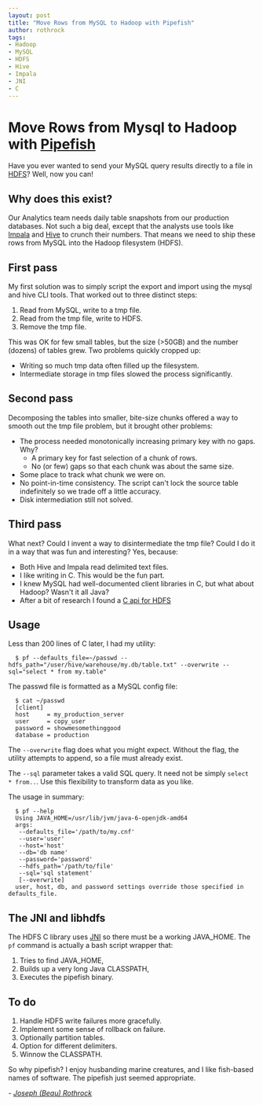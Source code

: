 ```yaml
---
layout: post
title: "Move Rows from MySQL to Hadoop with Pipefish"
author: rothrock
tags:
- Hadoop
- MySQL
- HDFS
- Hive
- Impala
- JNI
- C
---
```


Move Rows from Mysql to Hadoop with [Pipefish](https://github.com/lookout/pipefish)
==============================================

Have you ever wanted to send your MySQL query results directly to a file in [HDFS](http://hadoop.apache.org/docs/stable1/hdfs_design.html)? Well, now you can!

Why does this exist?
--------------------
Our Analytics team needs daily table snapshots from our production databases.
Not such a big deal, except that the analysts use tools like [Impala](http://www.cloudera.com/content/cloudera/en/products-and-services/cdh/impala.html) and [Hive](http://hive.apache.org) to crunch their numbers.
That means we need to ship these rows from MySQL into the Hadoop filesystem (HDFS).

First pass
----------
My first solution was to simply script the export and import using the mysql and hive CLI tools.
That worked out to three distinct steps:

1. Read from MySQL, write to a tmp file.
2. Read from the tmp file, write to HDFS.
3. Remove the tmp file.

This was OK for few small tables, but the size (>50GB) and the number (dozens) of tables grew.
Two problems quickly cropped up:

- Writing so much tmp data often filled up the filesystem.
- Intermediate storage in tmp files slowed the process significantly.

Second pass
-----------
Decomposing the tables into smaller, bite-size chunks offered a way to smooth out the tmp file problem, but it brought other problems:

- The process needed monotonically increasing primary key with no gaps. Why?
  - A primary key for fast selection of a chunk of rows.
  - No (or few) gaps so that each chunk was about the same size.
- Some place to track what chunk we were on.
- No point-in-time consistency. The script can\'t lock the source table indefinitely so we trade off a little accuracy.
- Disk intermediation still not solved.

Third pass
----------
What next?
Could I invent a way to disintermediate the tmp file?
Could I do it in a way that was fun and interesting?
Yes, because:

- Both Hive and Impala read delimited text files.
- I like writing in C. This would be the fun part.
- I knew MySQL had well-documented client libraries in C, but what about Hadoop?  Wasn\'t it all Java?
- After a bit of research I found a [C api for HDFS](http://hadoop.apache.org/docs/current/hadoop-project-dist/hadoop-hdfs/LibHdfs.html)

Usage
-----

Less than 200 lines of C later, I had my utility:
```
  $ pf --defaults_file=~/passwd --hdfs_path="/user/hive/warehouse/my.db/table.txt" --overwrite --sql="select * from my.table"
```
The passwd file is formatted as a MySQL config file:
```
  $ cat ~/passwd
  [client]
  host     = my_production_server
  user     = copy_user
  password = showmesomethinggood
  database = production
```
The `--overwrite` flag does what you might expect. Without the flag, the utility attempts to append, so a file must already exist.

The `--sql` parameter takes a valid SQL query.
It need not be simply `select * from..`.
Use this flexibility to transform data as you like.

The usage in summary:
```
  $ pf --help
  Using JAVA_HOME=/usr/lib/jvm/java-6-openjdk-amd64
  args:
   --defaults_file='/path/to/my.cnf'
   --user='user'
   --host='host'
   --db='db name'
   --password='password'
   --hdfs_path='/path/to/file'
   --sql='sql statement'
   [--overwrite]
  user, host, db, and password settings override those specified in defaults_file.
```

The JNI and libhdfs
-------------------
The HDFS C library uses [JNI](http://docs.oracle.com/javase/6/docs/technotes/guides/jni/) so there must be a working JAVA_HOME.
The `pf` command is actually a bash script wrapper that:

1. Tries to find JAVA_HOME,
2. Builds up a very long Java CLASSPATH,
3. Executes the pipefish binary.

To do
-----
1. Handle HDFS write failures more gracefully.
2. Implement some sense of rollback on failure.
3. Optionally partition tables.
4. Option for different delimiters.
5. Winnow the CLASSPATH.

So why pipefish? I enjoy husbanding marine creatures, and I like fish-based names of software. The pipefish just seemed appropriate.

*- [Joseph (Beau) Rothrock](https://github.com/rothrock)*
